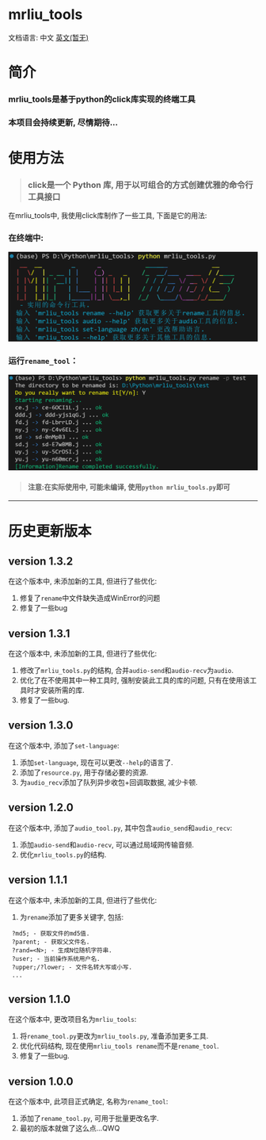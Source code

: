 # mrliu_tools
 文档语言:
 中文 
 [英文(暂无)](README.md)

# 简介
 ### mrliu_tools是基于python的click库实现的终端工具
 ### 本项目会持续更新, 尽情期待...

# 使用方法
 > ### click是一个 Python 库, 用于以可组合的方式创建优雅的命令行工具接口

 在mrliu_tools中, 我使用click库制作了一些工具, 下面是它的用法:

 ### 在终端中:

 ![img](image/image-K7VBva.png)

 ### 运行`rename_tool`：
 ![img](image/image-6vO7Wa.png)

 > #### 注意:在实际使用中, 可能未编译, 使用`python mrliu_tools.py`即可

---

# 历史更新版本
## version 1.3.2
 在这个版本中, 未添加新的工具, 但进行了些优化:
 1. 修复了`rename`中文件缺失造成WinError的问题
 2. 修复了一些bug

## version 1.3.1
 在这个版本中, 未添加新的工具, 但进行了些优化:
 1. 修改了`mrliu_tools.py`的结构, 合并`audio-send`和`audio-recv`为`audio`.
 2. 优化了在不使用其中一种工具时, 强制安装此工具的库的问题, 只有在使用该工具时才安装所需的库.
 3. 修复了一些bug.

## version 1.3.0
 在这个版本中, 添加了`set-language`:
 1. 添加`set-language`, 现在可以更改`--help`的语言了.
 1. 添加了`resource.py`, 用于存储必要的资源.
 2. 为`audio_recv`添加了队列异步收包+回调取数据, 减少卡顿.

## version 1.2.0
 在这个版本中, 添加了`audio_tool.py`, 其中包含`audio_send`和`audio_recv`:
 1. 添加`audio-send`和`audio-recv`, 可以通过局域网传输音频.
 2. 优化`mrliu_tools.py`的结构.

## version 1.1.1
 在这个版本中, 未添加新的工具, 但进行了些优化:
 1. 为`rename`添加了更多关键字, 包括:
 ```
  ?md5; - 获取文件的md5值.
  ?parent; - 获取父文件名.
  ?rand=<N>; - 生成N位随机字符串.
  ?user; - 当前操作系统用户名.
  ?upper;/?lower; - 文件名转大写或小写.
  ...
 ```

## version 1.1.0
 在这个版本中, 更改项目名为`mrliu_tools`:
 1. 将`rename_tool.py`更改为`mrliu_tools.py`, 准备添加更多工具.
 2. 优化代码结构, 现在使用`mrliu_tools rename`而不是`rename_tool`.
 3. 修复了一些bug.

## version 1.0.0
 在这个版本中, 此项目正式确定, 名称为`rename_tool`:
 1. 添加了`rename_tool.py`, 可用于批量更改名字.
 2. 最初的版本就做了这么点...QWQ

